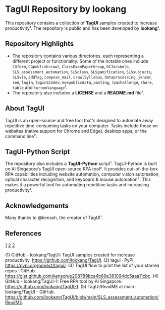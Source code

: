 # TagUI Repository by lookang

This repository contains a collection of **TagUI** samples created to increase productivity¹. The repository is public and has been developed by **lookang**¹.

## Repository Highlights

- The repository contains various directories, each representing a different project or functionality. Some of the notable ones include `CGform`, `CGpublishcrawl`, `ClassExamPaperGroup`, `DCJarabelo`, `SLS_assessment_automation`, `SLSclass`, `SLSgamification`, `SLSsubjects`, `SLSvle`, `addTag`, `compose_mail`, `crawlSyllabus`, `dataprocessing`, `jenson`, `ken`, `login`, `loginSLSdev`, `moepublicdata`, `posting`, `rpachallenge`, `share`, `table` and `turnonlanguage`¹.
- The repository also includes a **LICENSE** and a **README.md** file¹.

## About TagUI

TagUI is an open-source and free tool that's designed to automate away repetitive time-consuming tasks on your computer. Tasks include those on websites (native support for Chrome and Edge), desktop apps, or the command line².

## TagUI-Python Script

The repository also includes a **TagUI-Python** script¹. TagUI-Python is built on AI Singapore’s TagUI open-source RPA tool³. It provides out-of-the-box RPA capabilities including website automation, computer vision automation, optical character recognition, and keyboard & mouse automation³. This makes it a powerful tool for automating repetitive tasks and increasing productivity¹.


## Acknowledgements

Many thanks to @kensoh, the creator of TagUI¹.

## References
[1](https://github.com/lookang/TagUI)
[2](https://github.com/aisingapore/TagUI)
[3](https://pypi.org/project/tagui/)


(1) GitHub - lookang/TagUI: TagUI samples created for increase productivity. https://github.com/lookang/TagUI.
(2) tagui · PyPI. https://pypi.org/project/tagui/.
(3) TagUI flow to print the list of your starred repos · GitHub. https://gist.github.com/kensoh/e208789bca4b89e361094dc5aaa11cbc.
(4) GitHub - lookang/TagUI-1: Free RPA tool by AI Singapore. https://github.com/lookang/TagUI-1.
(5) TagUI/ReadME at main · lookang/TagUI - GitHub. https://github.com/lookang/TagUI/blob/main/SLS_assessment_automation/ReadME.


